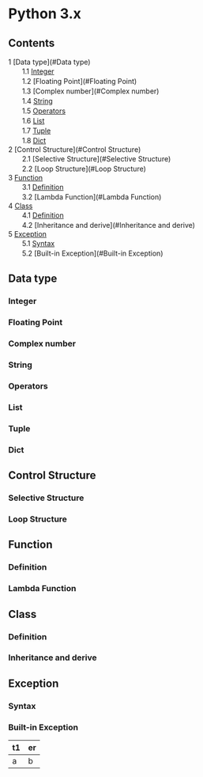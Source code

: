 # Python 3.x

## Contents                                              
1 [Data type](#Data type)                                           
　　1.1 [Integer](#Integer)                                              
　　1.2 [Floating Point](#Floating Point)                                      
　　1.3 [Complex number](#Complex number)                                      
　　1.4 [String](#String)                                              
　　1.5 [Operators](#Operators)                                           
　　1.6 [List](#List)                                                
　　1.7 [Tuple](#Tuple)                                               
　　1.8 [Dict](#Dict)                                                
2 [Control Structure](#Control Structure)                                    
　　2.1 [Selective Structure](#Selective Structure)                                 
　　2.2 [Loop Structure](#Loop Structure)                                       
3 [Function](#Function)                                             
　　3.1 [Definition](#Definition)                                           
　　3.2 [Lambda Function](#Lambda Function)                                      
4 [Class](#Class)                                                  
　　4.1 [Definition](#Definition)                                           
　　4.2 [Inheritance and derive](#Inheritance and derive)           
5 [Exception](#Exception)   
　　5.1 [Syntax](#Syntax)   
　　5.2 [Built-in Exception](#Built-in Exception)                        

## Data type                                             
### Integer                                             
### Floating Point                                      
### Complex number                                      
### String                                              
### Operators                                           
### List                                                
### Tuple                                               
### Dict                                                
## Control Structure                                     
### Selective Structure                                 
### Loop Structure                                      
## Function                                              
### Definition                                          
### Lambda Function                                     
## Class                                                 
### Definition                                          
### Inheritance and derive         
## Exception
### Syntax
### Built-in Exception 

|  t1  |  er  |
| ---- | ---- |
| a    |  b   |